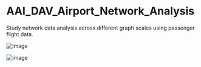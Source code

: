 # AAI_DAV_Airport_Network_Analysis
Study network data analysis across different graph scales using passenger flight data.

![image](https://user-images.githubusercontent.com/16809361/211828456-8f0cc77c-3385-411f-8120-915164a44c3e.png)

![image](https://user-images.githubusercontent.com/16809361/211828499-a3750088-4901-4657-85d4-7a1fbb7f2b53.png)
